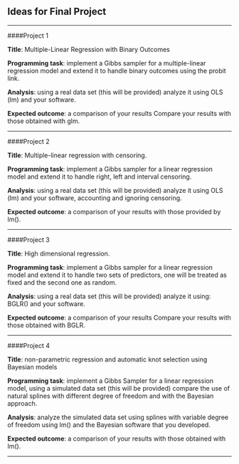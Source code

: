 ## Ideas for Final Project
-----------------------------------------------------------------------------------------------------	
####Project 1	

   **Title**: Multiple-Linear Regression with Binary Outcomes

   **Programming task**: implement a Gibbs sampler for a multiple-linear regression model and extend it to handle binary outcomes using the probit link.

   **Analysis**:  using a real data set (this will be provided) analyze it using OLS (lm) and your software.
    
   **Expected outcome**: a comparison of your results Compare your results with those obtained with glm.

-----------------------------------------------------------------------------------------------------	
####Project 2	

**Title**: Multiple-linear regression with censoring.

**Programming task**: implement a Gibbs sampler for a linear regression model and extend it to handle right, left and interval censoring.

**Analysis**:  using a real data set (this will be provided) analyze it using OLS (lm) and your software, accounting and ignoring censoring.

**Expected outcome**: a comparison of your results with those provided by lm().

-----------------------------------------------------------------------------------------------------	
####Project 3	
									

**Title**: High dimensional regression.

**Programming task**: implement a Gibbs sampler for a linear regression model and extend it to handle two sets of predictors, one will be treated as fixed and the second one as random.

**Analysis**:   using a real data set (this will be provided) analyze it using: BGLR() and your software.

**Expected outcome**: a comparison of your results Compare your results with those obtained with BGLR.

-----------------------------------------------------------------------------------------------------	
####Project 4	

**Title**: non-parametric regression and automatic knot selection using Bayesian models

**Programming task**: implement a Gibbs Sampler for a linear regression model, using a simulated data set (this will be provided) compare the use of natural splines with different degree of freedom and with the Bayesian approach.

**Analysis**:   analyze the simulated data set using splines with variable degree of freedom using lm() and the Bayesian software that you developed. 

**Expected outcome**: a comparison of your results  with those obtained with lm().


-----------------------------------------------------------------------------------------------------	
